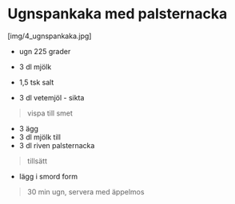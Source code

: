 # Ugnspankaka med palsternacka

[img/4_ugnspankaka.jpg]

* ugn 225 grader

* 3 dl mjölk
* 1,5 tsk salt
* 3 dl vetemjöl - sikta

> vispa till smet

* 3 ägg
* 3 dl mjölk till
* 3 dl riven palsternacka

> tillsätt

* lägg i smord form

> 30 min ugn, servera med äppelmos
